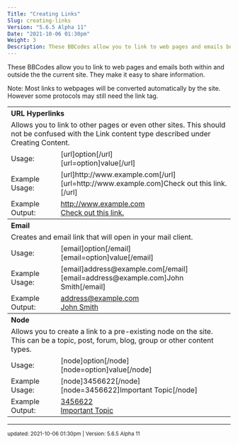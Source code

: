 ```yaml
---
Title: "Creating Links"
Slug: creating-links
Version: "5.6.5 Alpha 11"
Date: "2021-10-06 01:30pm"
Weight: 3
Description: These BBCodes allow you to link to web pages and emails both within and outside the the current site. They make it easier to share information.
---
```


<p>These BBCodes allow you to link to web pages and emails both within and outside the the current site. They make it easy to share information.</p>
<p>Note: Most links to webpages will be converted automatically by the site. However some protocols may still need the link tag.</p>

<div class="restore">
<table>
	<tr>
		<th style="text-align:left;" colspan="2">URL Hyperlinks </th>
	</tr>
	<tr>
		<td colspan="2">Allows you to link to other pages or even other sites. This should not be confused with the Link content type described under Creating Content.</td>
	</tr>
	<tr>
		<td>Usage:</td>
		<td>[url]option[/url]<br />[url=option]value[/url]</td>
	</tr>
	<tr>
		<td>Example Usage:</td>
		<td>[url]http://www.example.com[/url]<br />[url=http://www.example.com]Check out this link.[/url]</td>
	</tr>
	<tr>
		<td>Example Output:</td>
		<td ><a href="http://www.example.com">http://www.example.com</a><br /><a href="http://www.example.com">Check out this link.</a></td>
	</tr>
	<tr>
		<th style="text-align:left;" colspan="2">Email</th>
	</tr>
	<tr>
		<td colspan="2">Creates and email link that will open in your mail client.</td>
	</tr>
	<tr>
		<td>Usage:</td>
		<td>[email]option[/email]<br />[email=option]value[/email]</td>
	</tr>
	<tr>
		<td>Example Usage:</td>
		<td>[email]address@example.com[/email]<br />[email=address@example.com]John Smith[/email]</td>
	</tr>
	<tr>
		<td>Example Output:</td>
		<td ><a href="mailto:address@example.com">address@example.com</a><br /><a href="mailto:address@example.com">John Smith</a></td>
	</tr>
	<tr>
		<th style="text-align:left;" colspan="2">Node</th>
	</tr>
	<tr>
		<td colspan="2">Allows you to create a link to a pre-existing node on the site. This can be a topic, post, forum, blog, group or other content types.</td>
	</tr>
	<tr>
		<td>Usage:</td>
		<td>[node]option[/node]<br />[node=option]value[/node]</td>
	</tr>
	<tr>
		<td>Example Usage:</td>
		<td>[node]3456622[/node]<br />[node=3456622]Important Topic[/node]</td>
	</tr>
	<tr>
		<td>Example Output:</td>
		<td ><a href="http://example.com/forum/node/3456622">3456622</a><br /><a href="http://example.com/forum/node/3456622">Important Topic</a></td>
	</tr>
</table>
</div>

<hr>
<small>
updated: 2021-10-06 01:30pm | Version: 5.6.5 Alpha 11
</small>